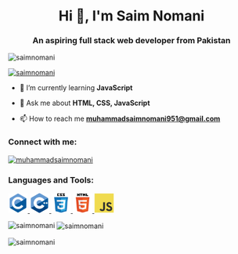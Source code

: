 <h1 align="center">Hi 👋, I'm Saim Nomani</h1>
<h3 align="center">An aspiring full stack web developer from Pakistan</h3>

<p align="left"> <img src="https://komarev.com/ghpvc/?username=saimnomani&label=Profile%20views&color=0e75b6&style=flat" alt="saimnomani" /> </p>

<p align="left"> <a href="https://github.com/ryo-ma/github-profile-trophy"><img src="https://github-profile-trophy.vercel.app/?username=saimnomani" alt="saimnomani" /></a> </p>

- 🌱 I’m currently learning **JavaScript**

- 💬 Ask me about **HTML, CSS, JavaScript**

- 📫 How to reach me **muhammadsaimnomani951@gmail.com**

<h3 align="left">Connect with me:</h3>
<p align="left">
<a href="https://linkedin.com/in/muhammadsaimnomani" target="blank"><img align="center" src="https://raw.githubusercontent.com/rahuldkjain/github-profile-readme-generator/master/src/images/icons/Social/linked-in-alt.svg" alt="muhammadsaimnomani" height="30" width="40" /></a>
</p>

<h3 align="left">Languages and Tools:</h3>
<p align="left"> <a href="https://www.cprogramming.com/" target="_blank" rel="noreferrer"> <img src="https://raw.githubusercontent.com/devicons/devicon/master/icons/c/c-original.svg" alt="c" width="40" height="40"/> </a> <a href="https://www.w3schools.com/cpp/" target="_blank" rel="noreferrer"> <img src="https://raw.githubusercontent.com/devicons/devicon/master/icons/cplusplus/cplusplus-original.svg" alt="cplusplus" width="40" height="40"/> </a> <a href="https://www.w3schools.com/css/" target="_blank" rel="noreferrer"> <img src="https://raw.githubusercontent.com/devicons/devicon/master/icons/css3/css3-original-wordmark.svg" alt="css3" width="40" height="40"/> </a> <a href="https://www.w3.org/html/" target="_blank" rel="noreferrer"> <img src="https://raw.githubusercontent.com/devicons/devicon/master/icons/html5/html5-original-wordmark.svg" alt="html5" width="40" height="40"/> </a> <a href="https://developer.mozilla.org/en-US/docs/Web/JavaScript" target="_blank" rel="noreferrer"> <img src="https://raw.githubusercontent.com/devicons/devicon/master/icons/javascript/javascript-original.svg" alt="javascript" width="40" height="40"/> </a> </p>

<p><img align="left" src="https://github-readme-stats.vercel.app/api/top-langs?username=saimnomani&show_icons=true&locale=en&layout=compact" alt="saimnomani" /></p>

<p>&nbsp;<img align="center" src="https://github-readme-stats.vercel.app/api?username=saimnomani&show_icons=true&locale=en" alt="saimnomani" /></p>

<p><img align="center" src="https://github-readme-streak-stats.herokuapp.com/?user=saimnomani&" alt="saimnomani" /></p>
